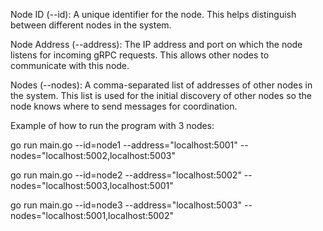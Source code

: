 Node ID (--id): A unique identifier for the node. This helps distinguish between different nodes in the system.

Node Address (--address): The IP address and port on which the node listens for incoming gRPC requests. This allows other nodes to communicate with this node.

Nodes (--nodes): A comma-separated list of addresses of other nodes in the system. This list is used for the initial discovery of other nodes so the node knows where to send messages for coordination.

Example of how to run the program with 3 nodes:

go run main.go --id=node1 --address="localhost:5001" --nodes="localhost:5002,localhost:5003"  

go run main.go --id=node2 --address="localhost:5002" --nodes="localhost:5003,localhost:5001"  

go run main.go --id=node3 --address="localhost:5003" --nodes="localhost:5001,localhost:5002"
